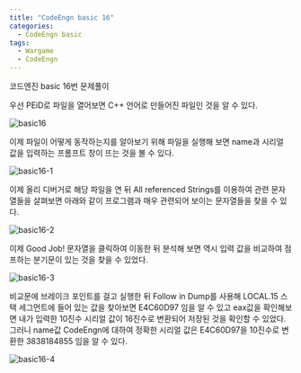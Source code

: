 ```yaml
---
title: "CodeEngn basic 16"
categories:
  - CodeEngn basic
tags:
  - Wargame
  - CodeEngn
---
```


코드엔진 basic 16번 문제풀이

우선 PEiD로 파일을 열어보면 C++ 언어로 만들어진 파일인 것을 알 수 있다.

![basic16](https://user-images.githubusercontent.com/91646923/135467679-3ae3303c-d0d8-4a57-a4dc-81683e9b859f.JPG)

이제 파일이 어떻게 동작하는지를 알아보기 위해 파일을 실행해 보면 name과 시리얼 값을 입력하는 프롬프트 창이 뜨는 것을 볼 수 있다.

![basic16-1](https://user-images.githubusercontent.com/91646923/135467691-6676963c-6dbf-4727-92c2-672466c762fa.JPG)

이제 올리 디버거로 해당 파일을 연 뒤 All referenced Strings를 이용하여 관련 문자열들을 살펴보면 아래와 같이 프로그램과 매우 관련되어 보이는 문자열들을 찾을 수 있다.

![basic16-2](https://user-images.githubusercontent.com/91646923/135467703-be3c9ae8-1475-465a-a977-4d57f3c13627.JPG)

이제 Good Job! 문자열을 클릭하여 이동한 뒤 분석해 보면 역시 입력 값을 비교하여 점프하는 분기문이 있는 것을 찾을 수 있었다.

![basic16-3](https://user-images.githubusercontent.com/91646923/135467711-d27c6ded-7357-4c8a-89d9-91db8880a13c.JPG)

비교문에 브레이크 포인트를 걸고 실행한 뒤 Follow in Dump를 사용해 LOCAL.15 스택 세그먼트에 들어 있는 값을 찾아보면 E4C60D97 임을 알 수 있고 eax값을 확인해보면 내가 입력한 10진수 시리얼 값이 16진수로 변환되어 저장된 것을 확인할 수 있었다. 그러니 name값 CodeEngn에 대하여 정확한 시리얼 값은 E4C60D97을 10진수로 변환한 3838184855 임을 알 수 있다.

![basic16-4](https://user-images.githubusercontent.com/91646923/135467721-baa08a02-51cf-44f9-9e6b-370524cfbe2c.JPG)
